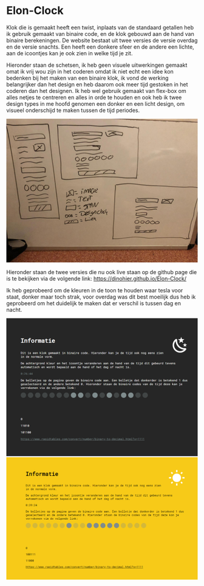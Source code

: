 # Elon-Clock

Klok die is gemaakt heeft een twist, inplaats van de standaard getallen heb ik gebruik gemaakt van binaire code, en de klok gebouwd aan de hand van binaire berekeningen. De website bestaat uit twee versies de versie overdag en de versie snachts. Een heeft een donkere sfeer en de andere een lichte, aan de icoontjes kan je ook zien in welke tijd je zit.

Hieronder staan de schetsen, ik heb geen visuele uitwerkingen gemaakt omat ik vrij wou zijn in het coderen omdat ik niet echt een idee kon bedenken bij het maken van een binaire klok, ik vond de werking belangrijker dan het design en heb daarom ook meer tijd gestoken in het coderen dan het designen. Ik heb wel gebruik gemaakt van flex-box om alles netjes te centreren en alles in orde te houden en ook heb ik twee design types in me hoofd genomen een donker en een licht design, om visueel onderschijd te maken tussen de tijd periodes.

![](wireframe.jpeg)

Hieronder staan de twee versies die nu ook live staan op de github page die is te bekijken via de volgende link: https://dinohier.github.io/Elon-Clock/

Ik heb geprobeerd om de kleuren in de toon te houden waar tesla voor staat, donker maar toch strak, voor overdag was dit best moeilijk dus heb ik geprobeerd om het duidelijk te maken dat er verschil is tussen dag en nacht.

![](nacht.png)
![](dag.png)
